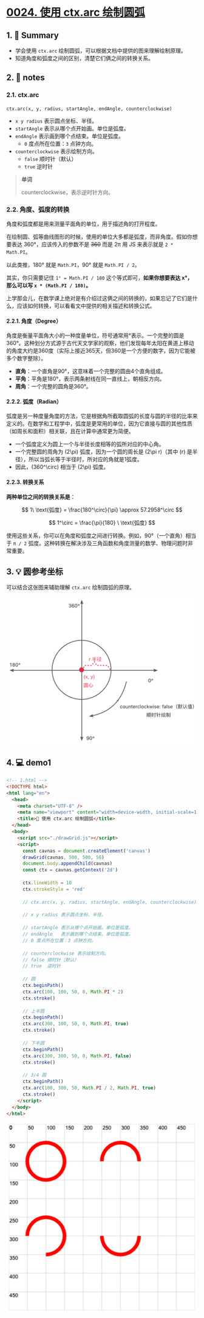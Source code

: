# [0024. 使用 ctx.arc 绘制圆弧](https://github.com/Tdahuyou/canvas/tree/main/0024.%20%E4%BD%BF%E7%94%A8%20ctx.arc%20%E7%BB%98%E5%88%B6%E5%9C%86%E5%BC%A7)


<!-- region:toc -->

<!-- endregion:toc -->

## 1. 📝 Summary


- 学会使用 `ctx.arc` 绘制圆弧，可以根据文档中提供的图来理解绘制原理。
- 知道角度和弧度之间的区别，清楚它们俩之间的转换关系。

## 2. 📒 notes

### 2.1. ctx.arc

`ctx.arc(x, y, radius, startAngle, endAngle, counterclockwise)`

- `x y radius` 表示圆点坐标、半径。
- `startAngle` 表示从哪个点开始画。单位是弧度。
- `endAngle` 表示画到哪个点结束。单位是弧度。
  - `0` 度点所在位置：`3` 点钟方向。
- `counterclockwise` 表示绘制方向。
  - `false` 顺时针（默认）
  - `true`  逆时针

> **单词**
>
> counterclockwise，表示逆时针方向。

### 2.2. 角度、弧度的转换

角度和弧度都是用来测量平面角的单位，用于描述角的打开程度。

在绘制圆、弧等曲线图形的时候，使用的单位大多都是弧度，而非角度。假如你想要表达 360°，应该传入的参数不是 ~~360~~ 而是 2π 用 JS 来表示就是 `2 * Math.PI`。

以此类推，180° 就是 `Math.PI`，90° 就是 `Math.PI / 2`。

其实，你只需要记住 `1° = Math.PI / 180` 这个等式即可，**如果你想要表达 x°，那么可以写 `x * (Math.PI / 180)`。**

上学那会儿，在数学课上绝对是有介绍过这俩之间的转换的，如果忘记了它们是什么，应该如何转换，可以看看文中提供的相关描述和转换公式。

#### 2.2.1. 角度（Degree）

角度是衡量平面角大小的一种度量单位，符号通常用°表示。一个完整的圆是360°。这种划分方式源于古代天文学家的观察，他们发现每年太阳在黄道上移动的角度大约是360度（实际上接近365天，但360是一个方便的数字，因为它能被多个数字整除）。

- **直角**：一个直角是90°，这意味着一个完整的圆由4个直角组成。
- **平角**：平角是180°，表示两条射线在同一直线上，朝相反方向。
- **周角**：一个完整的圆角是360°。

#### 2.2.2. 弧度（Radian）

弧度是另一种度量角度的方法，它是根据角所截取圆弧的长度与圆的半径的比率来定义的。在数学和工程学中，弧度是更常用的单位，因为它直接与圆的其他性质（如周长和面积）相关联，且在计算中通常更为简便。

- 一个弧度定义为圆上一个与半径长度相等的弧所对应的中心角。
- 一个完整圆的周角为 (2\pi) 弧度，因为一个圆的周长是 (2\pi r)（其中 (r) 是半径），所以当弧长等于半径时，所对应的角就是1弧度。
- 因此，(360^\circ) 相当于 (2\pi) 弧度。

#### 2.2.3. 转换关系

**两种单位之间的转换关系是**：

$$
1\ \text{弧度} = \frac{180^\circ}{\pi} \approx 57.2958^\circ
$$

$$
1^\circ = \frac{\pi}{180} \ \text{弧度}
$$

使用这些关系，你可以在角度和弧度之间进行转换。例如，90°（一个直角）相当于 `π / 2` 弧度。这种转换在解决涉及三角函数和角度测量的数学、物理问题时非常重要。

## 3. 💡 圆参考坐标

可以结合这张图来辅助理解 `ctx.arc` 绘制圆弧的原理。

![](md-imgs/2024-10-04-01-00-48.png)

## 4. 💻 demo1

```html
<!-- 1.html -->
<!DOCTYPE html>
<html lang="en">
  <head>
    <meta charset="UTF-8" />
    <meta name="viewport" content="width=device-width, initial-scale=1.0" />
    <title>📝 使用 ctx.arc 绘制圆弧</title>
  </head>
  <body>
    <script src="./drawGrid.js"></script>
    <script>
      const cavnas = document.createElement('canvas')
      drawGrid(cavnas, 500, 500, 50)
      document.body.appendChild(cavnas)
      const ctx = cavnas.getContext('2d')

      ctx.lineWidth = 10
      ctx.strokeStyle = 'red'

      // ctx.arc(x, y, radius, startAngle, endAngle, counterclockwise)

      // x y radius 表示圆点坐标、半径。

      // startAngle 表示从哪个点开始画。单位是弧度。
      // endAngle   表示画到哪个点结束。单位是弧度。
      // 0 度点所在位置：3 点钟方向。

      // counterclockwise 表示绘制方向。
      // false 顺时针（默认）
      // true  逆时针

      // 圆
      ctx.beginPath()
      ctx.arc(100, 100, 50, 0, Math.PI * 2)
      ctx.stroke()

      // 上半圆
      ctx.beginPath()
      ctx.arc(300, 100, 50, 0, Math.PI, true)
      ctx.stroke()

      // 下半圆
      ctx.beginPath()
      ctx.arc(300, 300, 50, 0, Math.PI, false)
      ctx.stroke()

      // 3/4 圆
      ctx.beginPath()
      ctx.arc(100, 300, 50, Math.PI / 2, Math.PI, true)
      ctx.stroke()
    </script>
  </body>
</html>
```

![](md-imgs/2024-10-04-01-01-24.png)
